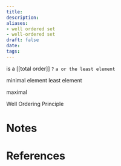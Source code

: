 ```yaml
---
title: 
description: 
aliases: 
- well ordered set 
- well-ordered set 
draft: false
date: 
tags:
---
```



is a [[total order]] `?`
`a or the least element`

minimal element 
least element 

maximal 

Well Ordering Principle 


# Notes

# References
``` ad-cite

```